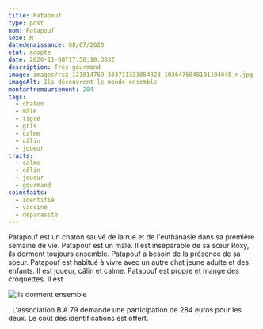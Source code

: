 ```yaml
---
title: Patapouf
type: post
nom: Patapouf
sexe: M
datedenaissance: 08/07/2020
etat: adopte
date: 2020-11-08T17:50:18.383Z
description: Très gourmand
image: images/rsz_121814769_333711331054323_1036476848101104645_n.jpg
imageAlt: Ils découvrent le monde ensemble
montantremoursement: 284
tags:
  - chaton
  - mâle
  - tigré
  - gris
  - calme
  - câlin
  - joueur
traits:
  - calme
  - câlin
  - joueur
  - gourmand
soinsfaits:
  - identifié
  - vacciné
  - déparasité
---
```

Patapouf est un chaton sauvé de la rue et de l'euthanasie dans sa première semaine de vie. Patapouf est un mâle. Il est inséparable de sa sœur Roxy, ils dorment toujours ensemble. Patapouf a besoin de la présence de sa soeur. Patapouf est habitué à vivre avec un autre chat jeune adulte et des enfants. Il est joueur, câlin et calme. Patapouf est propre et mange des croquettes. Il est 

![](images/rsz_121990182_852140631986611_1606496054570987660_n.jpg "Ils dorment ensemble")

. L'association B.A.79 demande une participation de 284 euros pour les deux. Le coût des identifications est offert.